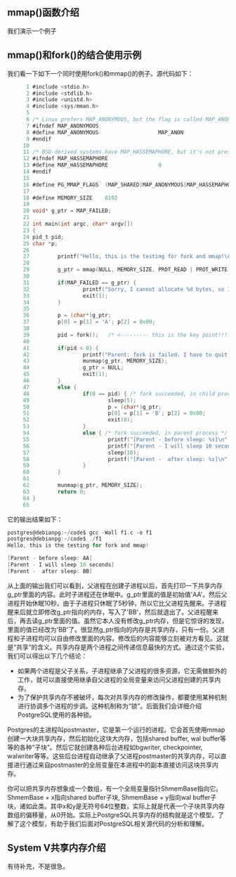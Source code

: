 ## mmap()函数介绍

我们演示一个例子

## mmap()和fork()的结合使用示例

我们看一下如下一个同时使用fork()和mmap()的例子。源代码如下：

```c
      1 #include <stdio.h>
      2 #include <stdlib.h>
      3 #include <unistd.h>
      4 #include <sys/mman.h>
      5
      6 /* Linux prefers MAP_ANONYMOUS, but the flag is called MAP_ANON on other systems. */
      7 #ifndef MAP_ANONYMOUS
      8 #define MAP_ANONYMOUS                   MAP_ANON
      9 #endif
     10
     11 /* BSD-derived systems have MAP_HASSEMAPHORE, but it's not present (or needed) on Linux. */
     12 #ifndef MAP_HASSEMAPHORE
     13 #define MAP_HASSEMAPHORE                0
     14 #endif
     15
     16 #define PG_MMAP_FLAGS  (MAP_SHARED|MAP_ANONYMOUS|MAP_HASSEMAPHORE)
     17
     18 #define MEMORY_SIZE    8192
     19
     20 void* g_ptr = MAP_FAILED;
     21
     22 int main(int argc, char* argv[])
     23 {
     24 pid_t pid;
     25 char *p;
     26
     27         printf("Hello, this is the testing for fork and mmap!\n\n");
     28
     29         g_ptr = mmap(NULL, MEMORY_SIZE, PROT_READ | PROT_WRITE, PG_MMAP_FLAGS, -1, 0);
     30
     31         if(MAP_FAILED == g_ptr) {
     32                 printf("Sorry, I cannot allocate %d bytes, so I have to quit!\n", MEMORY_SIZE);
     33                 exit(1);
     34         }
     35
     36         p = (char*)g_ptr;
     37         p[0] = p[1] = 'A'; p[2] = 0x00;
     38
     39         pid = fork();   /* <--------- this is the key point!!!!!!! --------------- */
     40
     41         if(pid < 0) {
     42                 printf("Parent: fork is failed. I have to quit!\n");
     43                 munmap(g_ptr, MEMORY_SIZE);
     44                 g_ptr = NULL;
     45                 exit(1);
     46         }
     47         else {
     48                 if(0 == pid) { /* fork succeeded, in child process */
     49                         sleep(5);
     50                         p = (char*)g_ptr;
     51                         p[0] = p[1] = 'B'; p[2] = 0x00;
     52                         exit(0);
     53                 }
     54                 else { /* fork succeeded, in parent process */
     55                         printf("[Parent - before sleep: %s]\n", p);
     56                         printf("[Parent - I will sleep 10 seconds]\n");
     57                         sleep(10);
     58                         printf("[Parent -  after sleep: %s]\n", p);
     59                 }
     60         }
     61
     62         munmap(g_ptr, MEMORY_SIZE);
     63         return 0;
     64 }
     65

```

它的输出结果如下：

```c
postgres@debianpg:~/code$ gcc -Wall f1.c -o f1
postgres@debianpg:~/code$ ./f1
Hello, this is the testing for fork and mmap!

[Parent - before sleep: AA]
[Parent - I will sleep 10 seconds]
[Parent -  after sleep: BB]
```
从上面的输出我们可以看到，父进程在创建子进程以后，首先打印一下共享内存g_ptr里面的内容。此时子进程还在休眠中。g_ptr里面的值是初始值'AA'。然后父进程开始休眠10秒。由于子进程只休眠了5秒钟，所以它比父进程先醒来。子进程醒来后就立即修改g_ptr指向的内存，写入了'BB'，然后就退出了。父进程醒来后，再去读g_ptr里面的值。虽然它本人没有修改g_ptr内存，但是它惊讶的发现，里面的值已经改为'BB'了。很显然g_ptr指向的内存是共享内存，只有一份。父进程和子进程均可以自由修改里面的内容。修改后的内容能够立刻被对方看见。这就是“共享”的含义。共享内存是两个进程之间传递信息最快的方式。通过这个实验，我们可以得出以下几个结论：
- 如果两个进程是父子关系，子进程继承了父进程的很多资源，它无需做额外的工作，就可以直接使用继承自父进程的全局变量来访问父进程创建的共享内存。
- 为了保护共享内存不被破坏，每次对共享内存的修改操作，都要使用某种机制进行协调多个进程的步调。这种机制称为“锁”。后面我们会详细介绍PostgreSQL使用的各种锁。

Postgres的主进程叫postmaster，它是第一个运行的进程。它会首先使用mmap创建一大块共享内存，然后初始化这块大内存，包括shared buffer, wal buffer等等的各种“子块”。然后它就创建各种后台进程如bgwriter, checkpointer, walwriter等等。这些后台进程自动继承了父进程postmaster的共享内存，可以直接进行通过来自postmaster的全局变量在本进程中的副本直接访问这块共享内存。

你可以把共享内存想象成一个数组，有一个全局变量指针ShmemBase指向它。ShmemBase + x指向shared buffer子块, ShmemBase + y指向wal buffer子块，诸如此类。其中x和y是无符号64位整数，实际上就是代表一个子块共享内存数组的偏移量，从0开始。实际上PostgreSQL共享内存的结构就是这个模型。了解了这个模型，有助于我们后面对PostgreSQL相关源代码的分析和理解。


## System V共享内存介绍

有待补充，不是很急。


